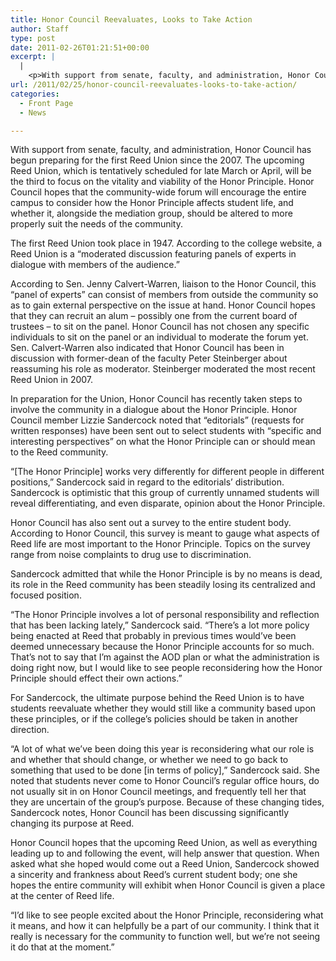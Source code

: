 ```yaml
---
title: Honor Council Reevaluates, Looks to Take Action
author: Staff
type: post
date: 2011-02-26T01:21:51+00:00
excerpt: |
  |
    <p>With support from senate, faculty, and administration, Honor Council has begun preparing for the first Reed Union since the 2007. The upcoming Reed Union, which is tentatively scheduled for late March or April, will be the third to focus on the vitality and viability of the Honor Principle. Honor Council hopes that the community-wide forum will encourage the entire campus to consider how the Honor Principle affects student life, and whether it, alongside the mediation group, should be altered to more properly suit the needs of the community.</p>
url: /2011/02/25/honor-council-reevaluates-looks-to-take-action/
categories:
  - Front Page
  - News

---
```

With support from senate, faculty, and administration, Honor Council has begun preparing for the first Reed Union since the 2007. The upcoming Reed Union, which is tentatively scheduled for late March or April, will be the third to focus on the vitality and viability of the Honor Principle. Honor Council hopes that the community-wide forum will encourage the entire campus to consider how the Honor Principle affects student life, and whether it, alongside the mediation group, should be altered to more properly suit the needs of the community.

The first Reed Union took place in 1947. According to the college website, a Reed Union is a “moderated discussion featuring panels of experts in dialogue with members of the audience.”

According to Sen. Jenny Calvert-Warren, liaison to the Honor Council, this “panel of experts” can consist of members from outside the community so as to gain external perspective on the issue at hand. Honor Council hopes that they can recruit an alum – possibly one from the current board of trustees – to sit on the panel. Honor Council has not chosen any specific individuals to sit on the panel or an individual to moderate the forum yet. Sen. Calvert-Warren also indicated that Honor Council has been in discussion with former-dean of the faculty Peter Steinberger about reassuming his role as moderator. Steinberger moderated the most recent Reed Union in 2007.

In preparation for the Union, Honor Council has recently taken steps to involve the community in a dialogue about the Honor Principle. Honor Council member Lizzie Sandercock noted that “editorials” (requests for written responses) have been sent out to select students with “specific and interesting perspectives” on what the Honor Principle can or should mean to the Reed community.

“[The Honor Principle] works very differently for different people in different positions,” Sandercock said in regard to the editorials’ distribution. Sandercock is optimistic that this group of currently unnamed students will reveal differentiating, and even disparate, opinion about the Honor Principle.

Honor Council has also sent out a survey to the entire student body. According to Honor Council, this survey is meant to gauge what aspects of Reed life are most important to the Honor Principle. Topics on the survey range from noise complaints to drug use to discrimination.

Sandercock admitted that while the Honor Principle is by no means is dead, its role in the Reed community has been steadily losing its centralized and focused position.

“The Honor Principle involves a lot of personal responsibility and reflection that has been lacking lately,” Sandercock said. “There’s a lot more policy being enacted at Reed that probably in previous times would’ve been deemed unnecessary because the Honor Principle accounts for so much. That’s not to say that I’m against the AOD plan or what the administration is doing right now, but I would like to see people reconsidering how the Honor Principle should effect their own actions.”

For Sandercock, the ultimate purpose behind the Reed Union is to have students reevaluate whether they would still like a community based upon these principles, or if the college’s policies should be taken in another direction.

“A lot of what we’ve been doing this year is reconsidering what our role is and whether that should change, or whether we need to go back to something that used to be done [in terms of policy],” Sandercock said. She noted that students never come to Honor Council’s regular office hours, do not usually sit in on Honor Council meetings, and frequently tell her that they are uncertain of the group’s purpose. Because of these changing tides, Sandercock notes, Honor Council has been discussing significantly changing its purpose at Reed.

Honor Council hopes that the upcoming Reed Union, as well as everything leading up to and following the event, will help answer that question. When asked what she hoped would come out a Reed Union, Sandercock showed a sincerity and frankness about Reed’s current student body; one she hopes the entire community will exhibit when Honor Council is given a place at the center of Reed life.

“I’d like to see people excited about the Honor Principle, reconsidering what it means, and how it can helpfully be a part of our community. I think that it really is necessary for the community to function well, but we’re not seeing it do that at the moment.”